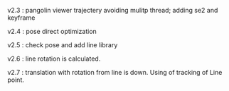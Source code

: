 v2.3 : pangolin viewer trajectery avoiding mulitp thread; adding se2 and keyframe

v2.4 : pose direct optimization

v2.5 : check pose and add line library

v2.6 : line rotation is calculated.

v2.7 : translation with rotation from line is down. Using of tracking of Line point.